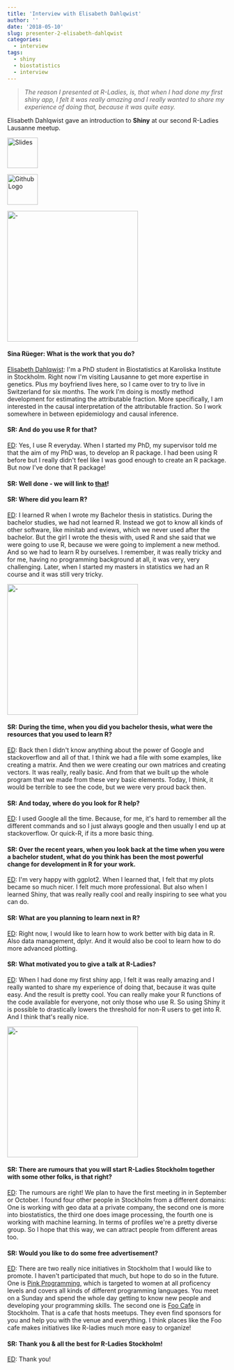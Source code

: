 ```yaml
---
title: 'Interview with Elisabeth Dahlqwist'
author: ''
date: '2018-05-10'
slug: presenter-2-elisabeth-dahlqwist
categories: 
  - interview
tags:
  - shiny
  - biostatistics
  - interview
---
```



> *The reason I presented at R-Ladies, is, that when I had done my first shiny app, I felt it was really amazing and I really wanted to share my experience of doing that, because it was quite easy.*


Elisabeth Dahlqwist [<i class="fab fa-twitter"></i>](https://twitter.com/Elistif)[<i class="far fa-address-card"></i>](https://ki.se/en/people/elisda) gave an introduction to **Shiny** at our second R-Ladies Lausanne meetup. 



<a href="https://github.com/rladies/meetup-presentations_lausanne/raw/master/20180314_shiny/shiny_presentation.pdf"><img src="/files/img_slides.png" alt="Slides" height="70" /></a>

<a href="https://github.com/rladies/meetup-presentations_lausanne/raw/master/20180314_shiny/shiny_examples.zip"><img src="/files/img_material.png" alt="Github Logo" height="70" /></a> 


<img src="/files/2018-03-14-shiny/DSC02080-small.png" alt="-" height="300" />


#### Sina R&uuml;eger: What is the work that you do?
<u>Elisabeth Dahlqwist</u>: I'm a PhD student in Biostatistics at Karoliska Institute in Stockholm. Right now I'm visiting Lausanne to get more expertise in genetics. Plus my boyfriend lives here, so I came over to try to live in Switzerland for six months. The work I'm doing is mostly method development for estimating the attributable fraction. More specifically, I am interested in the causal interpretation of the attributable fraction. So I work somewhere in between epidemiology and causal inference.

#### SR: And do you use R for that? 
<u>ED</u>: Yes, I use R everyday. When I started my PhD, my supervisor told me that the aim of my PhD was, to develop an R package. I had been 
using R before but I really didn't feel like I was good enough to create an R package. But now I've done that R package!

#### SR: Well done - we will link to [that](https://cran.r-project.org/web/packages/AF/index.html)!


#### SR: Where did you learn R? 
<u>ED</u>: I learned R when I wrote my Bachelor thesis in statistics. During the bachelor studies, we had not learned R. Instead we got to know all kinds of other software, like minitab and eviews, which we never used after the bachelor. But the girl I wrote the thesis with, used R and she said that we were going to use R, because we were going to implement a new method. And so we had to learn R by ourselves. I remember, it was really tricky and for me, having no programming background at all, it was very, very challenging. Later, when I started my masters in statistics we had an R course and it was still very tricky. 

<img src="/files/2018-03-14-shiny/DSC02081.png" alt="-" height="300" />


#### SR: During the time, when you did you bachelor thesis, what were the resources that you used to learn R? 
<u>ED</u>: Back then I didn't know anything about the power of Google and stackoverflow and all of that. I think we had a file with some examples, like creating a matrix. And then we were creating our own matrices and creating vectors. It was really, really basic. And from that we built up the whole program that we made from these very basic elements. Today, I think, it would be terrible to see the code, but we were very proud back then. 

#### SR: And today, where do you look for R help?
<u>ED</u>: I used Google all the time. Because, for me, it's hard to remember all the different commands and so I just always google and then usually I end up at stackoverflow. Or quick-R, if its a more basic thing. 

#### SR: Over the recent years, when you look back at the time when you were a bachelor student, what do you think has been the most powerful change for development in R for your work.
<u>ED</u>: I'm very happy with ggplot2. When I learned that, I felt that my plots became so much nicer. I felt much more professional. But also when I learned Shiny, that was really really cool and really inspiring to see what you can do.

#### SR: What are you planning to learn next in R? 
<u>ED</u>: Right now, I would like to learn how to work better with big data in R. Also data management, dplyr. And it would also be cool to learn how to do more advanced plotting.

#### SR: What motivated you to give a talk at R-Ladies?
<u>ED</u>: When I had done my first shiny app, I felt it was really amazing and I really wanted to share my experience of doing that, because it was quite easy. And the result is pretty cool. You can really make your R functions of the code available for everyone, not only those who use R. So using Shiny it is possible to drastically lowers the threshold for non-R users to get into R. And I think that's really nice.

<img src="/files/2018-03-14-shiny/DSC02087.png" alt="-" height="300" />

#### SR: There are rumours that you will start R-Ladies Stockholm together with some other folks, is that right? 
<u>ED</u>: The rumours are right! We plan to have the first meeting in in September or October. I found four other people in Stockholm from a different domains: One is working with geo data at a private company, the second one is more into biostatistics, the third one does image processing, the fourth one is working with machine learning. In terms of profiles we're a pretty diverse group. So I hope that this way, we can attract people from  different areas too. 

#### SR: Would you like to do some free advertisement?
<u>ED</u>: There are two really nice initiatives in Stockholm that I would like to promote. I haven't participated that much, but hope to do so in the future. One is [Pink Programming](https://www.pinkprogramming.se/), which is targeted to women at all proficency levels and covers all kinds of different programming languages. You meet on a Sunday and spend the whole day getting to know new people and developing your programming skills. The second one is [Foo Cafe](http://foocafe.org/) in Stockholm. That is a cafe that hosts meetups. They even find sponsors for you and help you with the venue and everything. I think places like the Foo cafe makes initiatives like R-ladies much more easy to organize! 

#### SR: Thank you & all the best for R-Ladies Stockholm!
<u>ED</u>: Thank you!

